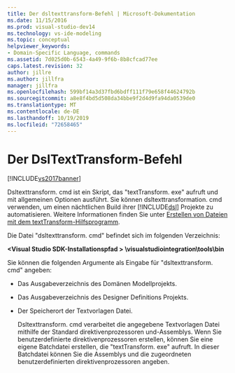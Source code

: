 ```yaml
---
title: Der dsltexttransform-Befehl | Microsoft-Dokumentation
ms.date: 11/15/2016
ms.prod: visual-studio-dev14
ms.technology: vs-ide-modeling
ms.topic: conceptual
helpviewer_keywords:
- Domain-Specific Language, commands
ms.assetid: 7d025d0b-6543-4a49-9f6b-8b8cfcad77ee
caps.latest.revision: 32
author: jillre
ms.author: jillfra
manager: jillfra
ms.openlocfilehash: 599bf14a3d37fbd6bdff111f79e658f44624792b
ms.sourcegitcommit: a8e8f4bd5d508da34bbe9f2d4d9fa94da0539de0
ms.translationtype: MT
ms.contentlocale: de-DE
ms.lasthandoff: 10/19/2019
ms.locfileid: "72658465"
---
```

# <a name="the-dsltexttransform-command"></a>Der DslTextTransform-Befehl
[!INCLUDE[vs2017banner](../includes/vs2017banner.md)]

Dsltexttransform. cmd ist ein Skript, das "textTransform. exe" aufruft und mit allgemeinen Optionen ausführt. Sie können dsltexttransformation. cmd verwenden, um einen nächtlichen Build ihrer [!INCLUDE[dsl](../includes/dsl-md.md)] Projekte zu automatisieren. Weitere Informationen finden Sie unter [Erstellen von Dateien mit dem textTransform-Hilfsprogramm](../modeling/generating-files-with-the-texttransform-utility.md).

 Die Datei "dsltexttransform. cmd" befindet sich im folgenden Verzeichnis:

 **\<Visual Studio SDK-Installationspfad > \visualstudiointegration\tools\bin**

 Sie können die folgenden Argumente als Eingabe für "dsltexttransform. cmd" angeben:

- Das Ausgabeverzeichnis des Domänen Modellprojekts.

- Das Ausgabeverzeichnis des Designer Definitions Projekts.

- Der Speicherort der Textvorlagen Datei.

  Dsltexttransform. cmd verarbeitet die angegebene Textvorlagen Datei mithilfe der Standard direktivenprozessoren und-Assemblys. Wenn Sie benutzerdefinierte direktivenprozessoren erstellen, können Sie eine eigene Batchdatei erstellen, die "textTransform. exe" aufruft. In dieser Batchdatei können Sie die Assemblys und die zugeordneten benutzerdefinierten direktivenprozessoren angeben.
